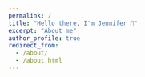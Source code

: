 ```yaml
---
permalink: /
title: "Hello there, I'm Jennifer 👋"
excerpt: "About me"
author_profile: true
redirect_from: 
  - /about/
  - /about.html
---
```


